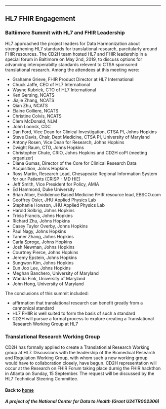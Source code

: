 ---
## HL7 FHIR Engagement
### Baltiimore Summit with HL7 and FHIR Leadership

HL7 approached the project leaders for Data Harmonization about strengthening HL7 standards for translational research, parcitularly around FHIR resources.  The CD2H team hosted HL7 and FHIR leadership in a special forum in Baltimore on May 2nd, 2019, to discuss options for advancing interoperabilty standards relevent to CTSA sponsored translational research.  Among the attendees at this meeting were:

* Grahame Grieve, FHIR Product Director at HL7 International
* Chuck Jaffe, CEO of HL7 International
* Wayne Kubrick, CTO of HL7 International
* Ken Gersing, NCATS
* Jiajie Zhang, NCATS
* Qian Zhu, NCATS
* Elaine Colliere, NCATS
* Christine Colvis, NCATS
* Clem McDonald, NLM
* John Loonsk, CDC
* Dan Ford, Vice Dean for Clinical Investigation, CTSA PI, Johns Hopkins
* Steve Davis, Chair, Dept Medicine, CTSA PI, University of Maryland
* Antony Rosen, Vice Dean for Research, Johns Hopkins
* Dwight Raum, CTO, Johns Hopkins
* Christopher Chute, CRIO, Johns Hopkins and CD2H coPI (meeting organizer)
* Diana Gumas, Director of the Core for Clinical Research Data Acquisition, Johns Hopkins
* Ross Martin, Research Lead, Chesapeake Regional Information System for our Patients (CRISP - MD HIE)
* Jeff Smith, Vice President for Policy, AMIA
* Ed Hammond, Duke University
* Brian Alber, Evididence Based Medicine FHIR resource lead, EBSCO.com
* Geoffrey Osier, JHU Applied Physics Lab
* Stephanie Howson, JHU Applied Physics Lab
* Harold Solbrig, Johns Hopkins
* Tricia Francis, Johns Hopkins
* Richard Zhu, Johns Hopkins
* Casey Taylor Overby, Johns Hopkins
* Paul Nagy, Johns Hopkins
* Tanner Zhang,  Johns Hopkins
* Carla Sproge, Johns Hopkins
* Josh Newman, Johns Hopkins
* Courtney Pierce, Johns Hopkins
* Jeremy Epstein, Johns Hopkins 
* Sungwon Kim, Johns Hopkins 
* Eun Joo Lee,  Johns Hopkins
* Meghan Banchero, University of Maryland
* Wanda Fink, University of Maryland
* John Hong, University of Maryland

The conclusions of this summit included:
* affirmation that translational research can benefit greatly from a cannonical standard
* HL7 FHIIR is well suited to form the basis of such a standard
* CD2H will pursue a formal process to explore creating a Translational Research Working Group at HL7

### Translational Research Working Group

CD2H has formally applied to create a Translationial Research Working group at HL7.  Discussions with the leadership of the Biomedical Research and Regulation Working Group, with whom such a new working group would have to collaboration closely, have begun.  CD2H representation will occur at the Research on FHIR Forum taking place durnig the FHIR hackthon in Atlanta on Sunday, 15 September.  The request will be discussed by the HL7 Techniical Steering Committee.

#### Back to [home](https://data2health.github.io/data-harmonization/)

##### A project of the National Center for Data to Health (Grant U24TR002306)
